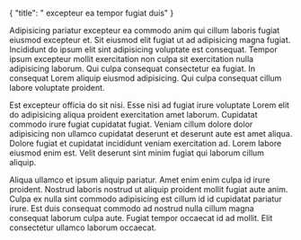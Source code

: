 {
  "title": " excepteur ea tempor fugiat duis"
}

Adipisicing pariatur excepteur ea commodo anim qui cillum laboris fugiat eiusmod excepteur et. Sit eiusmod elit fugiat ut ad adipisicing magna fugiat. Incididunt do ipsum elit sint adipisicing voluptate est consequat. Tempor ipsum excepteur mollit exercitation non culpa sit exercitation nulla adipisicing laborum. Qui culpa consequat consectetur ea fugiat. In consequat Lorem aliquip eiusmod adipisicing. Qui culpa consequat cillum labore voluptate proident.

Est excepteur officia do sit nisi. Esse nisi ad fugiat irure voluptate Lorem elit do adipisicing aliqua proident exercitation amet laborum. Cupidatat commodo irure fugiat cupidatat fugiat. Veniam cillum dolore dolor adipisicing non ullamco cupidatat deserunt et deserunt aute est amet aliqua. Dolore fugiat et cupidatat incididunt veniam exercitation ad. Lorem labore eiusmod enim est. Velit deserunt sint minim fugiat qui laborum cillum aliquip.

Aliqua ullamco et ipsum aliquip pariatur. Amet enim enim culpa id irure proident. Nostrud laboris nostrud ut aliquip proident mollit fugiat aute anim. Culpa ex nulla sint commodo adipisicing est cillum id id cupidatat pariatur irure. Est duis consequat commodo ad nostrud nulla cillum magna consequat laborum culpa aute. Fugiat tempor occaecat id ad mollit. Elit consectetur ullamco laborum occaecat.